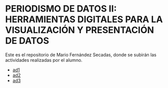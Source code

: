 # PERIODISMO DE DATOS II: HERRAMIENTAS DIGITALES PARA LA VISUALIZACIÓN Y PRESENTACIÓN DE DATOS

Este es el repositorio de Mario Fernández Secadas, donde se subirán las actividades realizadas por el alumno.

- [ad1](https://github.com/nebrijas/periodismodedatos-mariofs17/blob/main/ad1.md)
- [ad2](https://github.com/nebrijas/periodismodedatos-mariofs17/blob/main/ad2.md)
- [ad3](https://github.com/nebrijas/periodismodedatos-mariofs17/blob/main/ad3.md)
